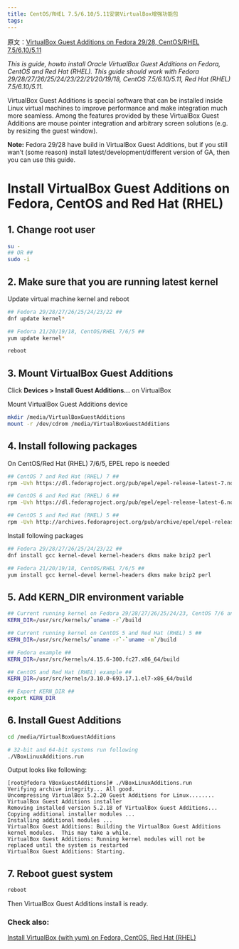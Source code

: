 ```yaml
---
title: CentOS/RHEL 7.5/6.10/5.11安装VirtualBox增强功能包
tags:
---
```


原文：[VirtualBox Guest Additions on Fedora 29/28, CentOS/RHEL 7.5/6.10/5.11](https://www.if-not-true-then-false.com/2010/install-virtualbox-guest-additions-on-fedora-centos-red-hat-rhel/)

*This is guide, howto install Oracle VirtualBox Guest Additions on Fedora, CentOS and Red Hat (RHEL). This guide should work with Fedora 29/28/27/26/25/24/23/22/21/20/19/18, CentOS 7.5/6.10/5.11, Red Hat (RHEL) 7.5/6.10/5.11.*

VirtualBox Guest Additions is special software that can be installed inside Linux virtual machines to improve performance and make integration much more seamless. Among the features provided by these VirtualBox Guest Additions are mouse pointer integration and arbitrary screen solutions (e.g. by resizing the guest window).

**Note:** Fedora 29/28 have build in VirtualBox Guest Additions, but if you still wan’t (some reason) install latest/development/different version of GA, then you can use this guide.

# Install VirtualBox Guest Additions on Fedora, CentOS and Red Hat (RHEL)

## 1. Change root user

```bash
su -
## OR ##
sudo -i
```

## 2. Make sure that you are running latest kernel

Update virtual machine kernel and reboot

```bash
## Fedora 29/28/27/26/25/24/23/22 ##
dnf update kernel*

## Fedora 21/20/19/18, CentOS/RHEL 7/6/5 ##
yum update kernel*

reboot
```

## 3. Mount VirtualBox Guest Additions

Click **Devices > Install Guest Additions…** on VirtualBox

Mount VirtualBox Guest Additions device

```bash
mkdir /media/VirtualBoxGuestAdditions
mount -r /dev/cdrom /media/VirtualBoxGuestAdditions
```

## 4. Install following packages

On CentOS/Red Hat (RHEL) 7/6/5, EPEL repo is needed

```bash
## CentOS 7 and Red Hat (RHEL) 7 ##
rpm -Uvh https://dl.fedoraproject.org/pub/epel/epel-release-latest-7.noarch.rpm

## CentOS 6 and Red Hat (RHEL) 6 ##
rpm -Uvh https://dl.fedoraproject.org/pub/epel/epel-release-latest-6.noarch.rpm

## CentOS 5 and Red Hat (RHEL) 5 ##
rpm -Uvh http://archives.fedoraproject.org/pub/archive/epel/epel-release-latest-5.noarch.rpm
```

Install following packages

```bash
## Fedora 29/28/27/26/25/24/23/22 ##
dnf install gcc kernel-devel kernel-headers dkms make bzip2 perl

## Fedora 21/20/19/18, CentOS/RHEL 7/6/5 ##
yum install gcc kernel-devel kernel-headers dkms make bzip2 perl
```

## 5. Add KERN_DIR environment variable

```bash
## Current running kernel on Fedora 29/28/27/26/25/24/23, CentOS 7/6 and Red Hat (RHEL) 7/6 ##
KERN_DIR=/usr/src/kernels/`uname -r`/build

## Current running kernel on CentOS 5 and Red Hat (RHEL) 5 ##
KERN_DIR=/usr/src/kernels/`uname -r`-`uname -m`/build

## Fedora example ##
KERN_DIR=/usr/src/kernels/4.15.6-300.fc27.x86_64/build

## CentOS and Red Hat (RHEL) example ##
KERN_DIR=/usr/src/kernels/3.10.0-693.17.1.el7-x86_64/build

## Export KERN_DIR ##
export KERN_DIR
```

## 6. Install Guest Additions

```bash
cd /media/VirtualBoxGuestAdditions

# 32-bit and 64-bit systems run following
./VBoxLinuxAdditions.run
```

Output looks like following:

```
[root@fedora VBoxGuestAdditions]# ./VBoxLinuxAdditions.run 
Verifying archive integrity... All good.
Uncompressing VirtualBox 5.2.20 Guest Additions for Linux........
VirtualBox Guest Additions installer
Removing installed version 5.2.18 of VirtualBox Guest Additions...
Copying additional installer modules ...
Installing additional modules ...
VirtualBox Guest Additions: Building the VirtualBox Guest Additions kernel modules.  This may take a while.
VirtualBox Guest Additions: Running kernel modules will not be replaced until the system is restarted
VirtualBox Guest Additions: Starting.
```

## 7. Reboot guest system

```bash
reboot
```
Then VirtualBox Guest Additions install is ready.

### **Check also:**
[Install VirtualBox (with yum) on Fedora, CentOS, Red Hat (RHEL)](https://www.if-not-true-then-false.com/2010/install-virtualbox-with-yum-on-fedora-centos-red-hat-rhel/)